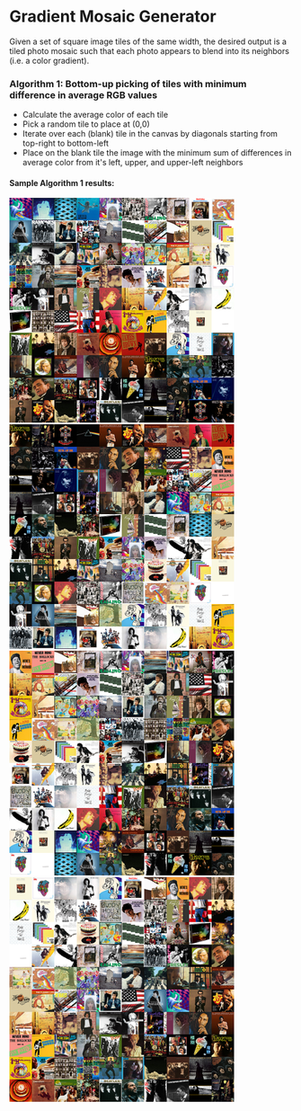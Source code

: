 # Gradient Mosaic Generator

Given a set of square image tiles of the same width, the desired output is a tiled photo mosaic such that each photo appears to blend into its neighbors (i.e. a color gradient).

### Algorithm 1: Bottom-up picking of tiles with minimum difference in average RGB values
- Calculate the average color of each tile
- Pick a random tile to place at (0,0)
- Iterate over each (blank) tile in the canvas by diagonals starting from top-right to bottom-left
- Place on the blank tile the image with the minimum sum of differences in average color from it's left, upper, and upper-left neighbors

#### Sample Algorithm 1 results:
<p float="left">
<img src="./algo1/sample_output_1.png" width=400/>
<img src="./algo1/sample_output_2.png" width=400/>
<img src="./algo1/sample_output_4.png" width=400/>
<img src="./algo1/sample_output_5.png" width=400/>
</p>
